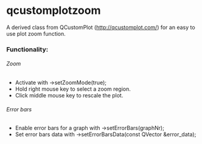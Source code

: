# qcustomplotzoom
A derived class from QCustomPlot (http://qcustomplot.com/) for an easy to use plot zoom function.


### Functionality: 

###### Zoom
- Activate with ->setZoomMode(true);
- Hold right mouse key to select a zoom region. 
- Click middle mouse key to rescale the plot.


###### Error bars
- Enable error bars for a graph with ->setErrorBars(graphNr);
- Set error bars data with ->setErrorBarsData(const QVector<double> &error_data);

